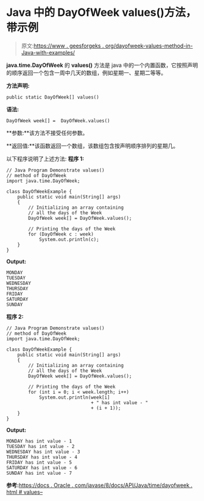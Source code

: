 # Java 中的 DayOfWeek values()方法，带示例

> 原文:[https://www . geesforgeks . org/dayofweek-values-method-in-Java-with-examples/](https://www.geeksforgeeks.org/dayofweek-values-method-in-java-with-examples/)

**java.time.DayOfWeek** 的 **values()** 方法是 java 中的一个内置函数，它按照声明的顺序返回一个包含一周中几天的数组，例如星期一、星期二等等。

**方法声明:**

```
public static DayOfWeek[] values()

```

**语法:**

```
DayOfWeek week[] =  DayOfWeek.values()

```

**参数:**该方法不接受任何参数。

**返回值:**该函数返回一个数组，该数组包含按声明顺序排列的星期几。

以下程序说明了上述方法:
**程序 1:**

```
// Java Program Demonstrate values()
// method of DayOfWeek
import java.time.DayOfWeek;

class DayOfWeekExample {
    public static void main(String[] args)
    {
        // Initializing an array containing
        // all the days of the Week
        DayOfWeek week[] = DayOfWeek.values();

        // Printing the days of the Week
        for (DayOfWeek c : week)
            System.out.println(c);
    }
}
```

**Output:**

```
MONDAY
TUESDAY
WEDNESDAY
THURSDAY
FRIDAY
SATURDAY
SUNDAY

```

**程序 2:**

```
// Java Program Demonstrate values()
// method of DayOfWeek
import java.time.DayOfWeek;

class DayOfWeekExample {
    public static void main(String[] args)
    {
        // Initializing an array containing
        // all the days of the Week
        DayOfWeek week[] = DayOfWeek.values();

        // Printing the days of the Week
        for (int i = 0; i < week.length; i++)
            System.out.println(week[i]
                               + " has int value - "
                               + (i + 1));
    }
}
```

**Output:**

```
MONDAY has int value - 1
TUESDAY has int value - 2
WEDNESDAY has int value - 3
THURSDAY has int value - 4
FRIDAY has int value - 5
SATURDAY has int value - 6
SUNDAY has int value - 7

```

**参考:**[https://docs . Oracle . com/javase/8/docs/API/Java/time/dayofweek . html # values–](https://docs.oracle.com/javase/8/docs/api/java/time/DayOfWeek.html#values--)